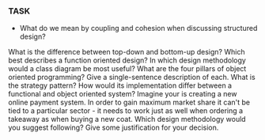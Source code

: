 ### TASK 

* What do we mean by coupling and cohesion when discussing structured design?


What is the difference between top-down and bottom-up design? Which best describes a function oriented design?
In which design methodology would a class diagram be most useful?
What are the four pillars of object oriented programming? Give a single-sentence description of each.
What is the strategy pattern? How would its implementation differ between a functional and object oriented system?
Imagine your is creating a new online payment system. In order to gain maximum market share it can't be tied to a particular sector - it needs to work just as well when ordering a takeaway as when buying a new coat. Which design methodology would you suggest following? Give some justification for your decision.